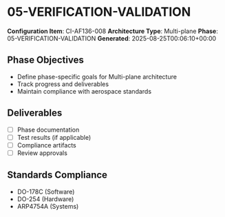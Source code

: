 # 05-VERIFICATION-VALIDATION

**Configuration Item**: CI-AF136-008
**Architecture Type**: Multi-plane
**Phase**: 05-VERIFICATION-VALIDATION
**Generated**: 2025-08-25T00:06:10+00:00

## Phase Objectives
- Define phase-specific goals for Multi-plane architecture
- Track progress and deliverables
- Maintain compliance with aerospace standards

## Deliverables
- [ ] Phase documentation
- [ ] Test results (if applicable)
- [ ] Compliance artifacts
- [ ] Review approvals

## Standards Compliance
- DO-178C (Software)
- DO-254 (Hardware)
- ARP4754A (Systems)
